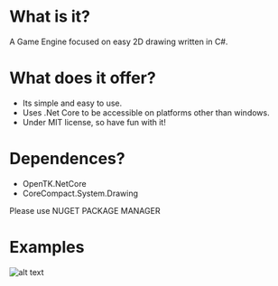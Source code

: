 # What is it?
A Game Engine focused on easy 2D drawing written in C#. 

# What does it offer?
- Its simple and easy to use.
- Uses .Net Core to be accessible on platforms other than windows. 
- Under MIT license, so have fun with it!

# Dependences?
- OpenTK.NetCore
- CoreCompact.System.Drawing

Please use NUGET PACKAGE MANAGER

# Examples
![alt text](https://i.imgur.com/OPpvQep.gif)

